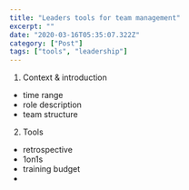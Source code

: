 ```yaml
---
title: "Leaders tools for team management"
excerpt: ""
date: "2020-03-16T05:35:07.322Z"
category: ["Post"]
tags: ["tools", "leadership"]
---
```


1. Context & introduction

- time range
- role description
- team structure

2. Tools

- retrospective
- 1on1s
- training budget
-
